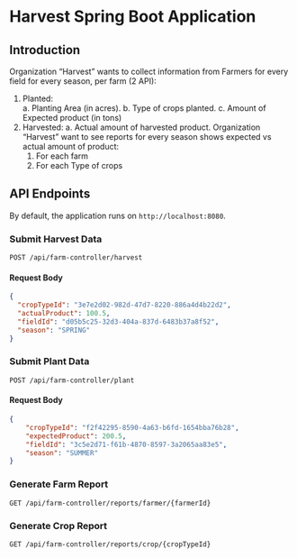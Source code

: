 # Harvest Spring Boot Application

## Introduction
Organization “Harvest”  wants to collect information from Farmers for every field for every season, per farm (2 API):
1. Planted:   	
   a. Planting Area (in acres).
   b. Type of crops planted.
   c. Amount of Expected product (in tons)
2. Harvested:
   a. Actual amount of harvested product.
   Organization “Harvest”  want to see reports for every season shows expected vs actual amount of product:
    1. For each farm
    2. For each Type of crops


## API Endpoints
By default, the application runs on `http://localhost:8080`.

### Submit Harvest Data

```http
POST /api/farm-controller/harvest
```
#### Request Body

```json
{
  "cropTypeId": "3e7e2d02-982d-47d7-8220-886a4d4b22d2",
  "actualProduct": 100.5,  
  "fieldId": "d05b5c25-32d3-404a-837d-6483b37a8f52",
  "season": "SPRING"
}
```

### Submit Plant Data

```http
POST /api/farm-controller/plant
```

#### Request Body

```json
{
    "cropTypeId": "f2f42295-8590-4a63-b6fd-1654bba76b28",
    "expectedProduct": 200.5,
    "fieldId": "3c5e2d71-f61b-4870-8597-3a2065aa83e5",
    "season": "SUMMER"
}
```

### Generate Farm Report
```http
GET /api/farm-controller/reports/farmer/{farmerId}
```

### Generate Crop Report
```http
GET /api/farm-controller/reports/crop/{cropTypeId}
```
